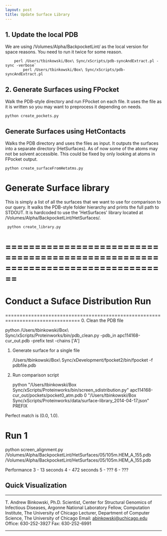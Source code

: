 ```yaml
---
layout: post
title: Update Surface Library
---
```


## 1. Update the local PDB
We are using /Volumes/Alpha/BackpocketLint/ as the local version for space reasons.
You need to run it twice for some reason.
```
	perl /Users/tbinkowski/Box\ Sync/xScripts/pdb-syncAndExtract.pl -sync -verbose`
    	perl /Users/tbinkowski/Box\ Sync/xScripts/pdb-syncAndExtract.pl
```
## 2. Generate Surfaces using FPocket
Walk the PDB-style directory and run FPocket on each file.  It uses the file as
it is written so you may want to preprocess it depending on needs.  

    python create_pockets.py

## Generate Surfaces using HetContacts
Walks the PDB directory and uses the files as input.  It outputs the surfaces into
a separate directory (HetSurfaces).  As of now some of the atoms may not be solvent
accessible.  This could be fixed by only looking at atoms in FPocket output.

    python create_surfaceFromHetatms.py


Generate Surface library
================================================================================
This is simply a list of all the surfaces that we want to use for comparison to
our query.  It walks the PDB-style folder hierarchy and prints the full path to 
STDOUT.  It is hardcoded to use the 'HetSurfaces' library located at /Volumes/Alpha/BackpocketLint/HetSurfaces/.

	 python create_library.py


================================================================================
================================================================================
Conduct a Suface Distribution Run
================================================================================
================================================================================
0. Clean the PDB file
   
   python /Users/tbinkowski/Box\ Sync/xScripts/Proteinworks/bin/pdb_clean.py -pdb_in apc114168-cur_out.pdb -prefix test -chains ['A']

1. Generate surface for a single file

   /Users/tbinkowski/Box\ Sync/xDevelopment/fpocket2/bin/fpocket -f pdbfile.pdb 

2. Run comparison script


   python  "/Users/tbinkowski/Box Sync/xScripts/Proteinworks/bin/screen_sdistribution.py" apc114168-cur_out/pockets/pocket0_atm.pdb  0 "/Users/tbinkowski/Box Sync/xScripts/Proteinworks/data/surface-library_2014-04-17.json" PREFIX

Perfect match is (0.0, 1.0).


Run 1
================================================================================
python screen_alignment.py /Volumes/Alpha/BackpocketLint/HetSurfaces/05/105m.HEM_A_155.pdb /Volumes/Alpha/BackpocketLint/HetSurfaces/05/105m.HEM_A_155.pdb


Performance 
3 - 13 seconds
4 - 472 seconds
5 - ???
6 - ???


Quick Visualization
--------------------------------------------------------------------------------
--------------------------------------------------------------------------------------------------------------------------------------

T. Andrew Binkowski, Ph.D.
Scientist, Center for Structural Genomics of Infectious Diseases, Argonne National Laboratory
Fellow, Computation Institute, The University of Chicago
Lecturer, Department of Computer Science, The University of Chicago
Email: abinkowski@uchicago.edu
Office: 630-252-3927  Fax: 630-252-6991

--------------------------------------------------------------------------------------------------------------------------------------
